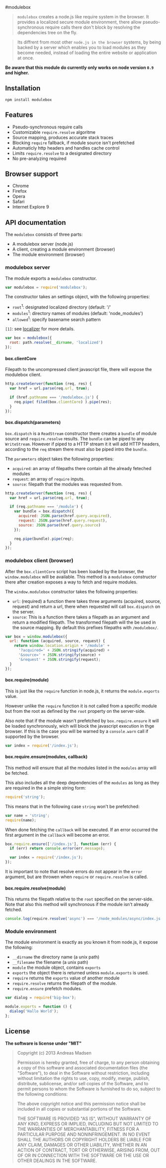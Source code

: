#modulebox

> `modulebox` creates a node.js like require system in the browser. It provides
a localized secure module environment, there allow pseudo-synchronous require
calls there don't block by resolving the dependencies tree on the fly.

> Its diffrent from most other `node.js in the browser` systems, by being backed
by a server which enables you to load modules as they become needed, instead of
loading the entire website or application at once.

**Be aware that this module do currently only works on node version `0.9` and higher.**

## Installation

```sheel
npm install modulebox
```

## Features

* Pseudo-synchronous require calls
* Customizable `require.resolve` algoritme
* Source mapping, produces accurate stack traces
* Blocking `require` fallback, if module source isn't prefetched
* Automaticly http headers and handles cache control
* Limits `require.resolve` to a designated directory
* No pre-analyzing required

## Browser support

* Chrome
* Firefox
* Opera
* Safari
* Internet Explore 9

## API documentation

The `modulebox` consists of three parts:

* A modulebox server (node.js)
* A client, creating a module environment (browser)
* The module environment (browser)

### modulebox server

The module exports a `modulebox` constructor.

```javascript
var modulebox = require('modulebox');
```

The constructor takes an settings object, with the following properties:

* `root`<sup>1</sup>: designated localized directory (default: '/'
* `modules`<sup>1</sup>: directory names of modules (default: 'node_modules')
* `allowed`<sup>1</sup>: specify basename search pattern

`[1]`: see [localizer](https://github.com/AndreasMadsen/localizer#documentation) for more details.

```javascript
var box = modulebox({
  root: path.resolve(__dirname, 'localized')
});
```

#### box.clientCore

Filepath to the uncompressed client javascript file, there will expose the
modulebox client.

```javascript
http.createServer(function (req, res) {
  var href = url.parse(req.url, true);

  if (href.pathname === '/modulebox.js') {
    req.pipe( filed(box.clientCore) ).pipe(res);
  }
});
```

#### box.dispatch(parameters)

`box.dispatch` is a `ReadStream` constructor there creates a `bundle` of module
source and `require.resolve` results. The `bundle` can be piped to any
`WriteStream`. However if piped to a HTTP stream it it will add HTTP headers,
according to the `req` stream there must also be piped intro the `bundle`.

The `parameters` object takes the following properties:

* `acquired`: an array of filepaths there contain all the already feteched modules
* `request`: an array of `require` inputs.
* `source`: filepath that the modules was requested from.

```javascript
http.createServer(function (req, res) {
  var href = url.parse(req.url, true);

  if (req.pathname === '/module') {
    var bundle = box.dispatch({
      acquired: JSON.parse(href.query.acquired),
      request: JSON.parse(href.query.request),
      source: JSON.parse(href.query.source)
    });

    req.pipe(bundle).pipe(req);
  }
});
```

### modulebox client (browser)

After the `box.clientCore` script has been loaded by the browser, the
`window.modulebox` will be available. This method is a `modulebox` constructor
there after creation exposes a way to fetch and require modules.

The `window.modulebox` constructor takes the following properties:

* `url`: (required) a function there takes three arguments (acquired, source, request)
  and return a url, there when requested will call `box.dispatch` on the server.
* `source`: This is a function there takes a filepath as an argument and return
  a modified filepath. The transformed filepath will the be used in the source mapping.
  By default this prefixes filepaths with `/modulebox/`.

```javascript
var box = window.modulebox({
  url: function (acquired, source, request) {
    return window.location.origin + '/module' +
      '?acquired=' + JSON.stringify(acquired) +
      '&source=' + JSON.stringify(source) +
      '&request' + JSON.stringify(request);
  }
});
```

#### box.require(module)

This is just like the `require` function in node.js, it returns the
`module.exports` value.

However unlike the `require` function it is not
called from a specific module but from the root as defined by the `root`
property on the server-side.

Also note that if the module wasn't prefetched by `box.require.ensure` it
will be loaded synchronously, wich will block the javascript execution in thge
browser. If this is the case you will be warned by a `console.warn` call if
supported by the browser.

```javascript
var index = require('/index.js');
```

#### box.require.ensure(modules, callback)

This method will ensure that all the modules listed in the `modules` array will
be fetched.

This also includes all the deep dependencies of the `modules` as long as they
are required in the a simple string form:

```javascript
require('string');
```

This means that in the following case `string` won't be prefetched:

```javascript
var name = 'string';
require(name);
```

When done fetching the `callback` will be executed. If an error occurred the
first argument in the `callback` will become an error.

```javascript
box.require.ensure(['/index.js'], function (err) {
  if (err) return console.error(err.message);

  var index = require('/index.js');
});
```

It is important to note that resolve errors do not appear in the `error` argument,
but are throwen when `require` or `require.resolve` is called.

#### box.require.resolve(module)

This returns the filepath relative to the `root` specified on the server-side.
Note that also this method will synchronous if the module isn't already fetched.

```javascript
console.log(require.resolve('async') === '/node_modules/async/index.js');
```

### Module environment

The module environment is exactly as you known it from node.js, it expose the
following:

* `__dirname` the directory name (a unix path)
* `__filename` the filename (a unix path)
* `module` the module object, contains `exports`
* `exports` the object there is returned unless `module.exports` is used.
* `require` returns the `exports` value of another module
* `require.resolve` returns the filepath of the module.
* `require.ensure` prefetch modules.

```javascript
var dialog = require('big-box');

module.exports = function () {
  dialog('Hallo World');
};
```

## License

**The software is license under "MIT"**

> Copyright (c) 2013 Andreas Madsen
>
> Permission is hereby granted, free of charge, to any person obtaining a copy
> of this software and associated documentation files (the "Software"), to deal
> in the Software without restriction, including without limitation the rights
> to use, copy, modify, merge, publish, distribute, sublicense, and/or sell
> copies of the Software, and to permit persons to whom the Software is
> furnished to do so, subject to the following conditions:
>
> The above copyright notice and this permission notice shall be included in
> all copies or substantial portions of the Software.
>
> THE SOFTWARE IS PROVIDED "AS IS", WITHOUT WARRANTY OF ANY KIND, EXPRESS OR
> IMPLIED, INCLUDING BUT NOT LIMITED TO THE WARRANTIES OF MERCHANTABILITY,
> FITNESS FOR A PARTICULAR PURPOSE AND NONINFRINGEMENT. IN NO EVENT SHALL THE
> AUTHORS OR COPYRIGHT HOLDERS BE LIABLE FOR ANY CLAIM, DAMAGES OR OTHER
> LIABILITY, WHETHER IN AN ACTION OF CONTRACT, TORT OR OTHERWISE, ARISING FROM,
> OUT OF OR IN CONNECTION WITH THE SOFTWARE OR THE USE OR OTHER DEALINGS IN
> THE SOFTWARE.
